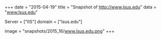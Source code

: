 
+++
date = "2015-04-19"
title = "Snapshot of http://www.lsus.edu"
data = "www.lsus.edu"

Server = ["IIS"]
domain = ["lsus.edu"]

  image = "snapshots/2015_16/www.lsus.edu.png"
+++
#
